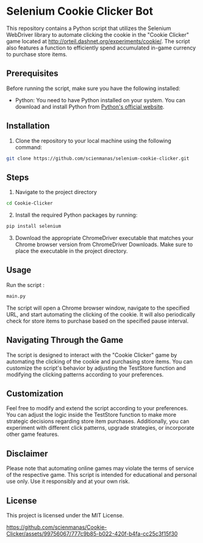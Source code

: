 # Selenium Cookie Clicker Bot

This repository contains a Python script that utilizes the Selenium WebDriver library to automate clicking the cookie in the "Cookie Clicker" game located at http://orteil.dashnet.org/experiments/cookie/. The script also features a function to efficiently spend accumulated in-game currency to purchase store items.

## Prerequisites

Before running the script, make sure you have the following installed:

- Python: You need to have Python installed on your system. You can download and install Python from [Python's official website](https://www.python.org/downloads/).

## Installation

1. Clone the repository to your local machine using the following command:

```bash
git clone https://github.com/scienmanas/selenium-cookie-clicker.git
```

## Steps

1. Navigate to the project directory
```bash
cd Cookie-Clicker
```
2. Install the required Python packages by running:
```bash
pip install selenium
```
3. Download the appropriate ChromeDriver executable that matches your Chrome browser version from ChromeDriver Downloads. Make sure to place the executable in the project directory.

## Usage 
Run the script :
```bash
main.py
```
The script will open a Chrome browser window, navigate to the specified URL, and start automating the clicking of the cookie. It will also periodically check for store items to purchase based on the specified pause interval.

## Navigating Through the Game
The script is designed to interact with the "Cookie Clicker" game by automating the clicking of the cookie and purchasing store items. You can customize the script's behavior by adjusting the TestStore function and modifying the clicking patterns according to your preferences.

## Customization
Feel free to modify and extend the script according to your preferences. You can adjust the logic inside the TestStore function to make more strategic decisions regarding store item purchases. Additionally, you can experiment with different click patterns, upgrade strategies, or incorporate other game features.

## Disclaimer
Please note that automating online games may violate the terms of service of the respective game. This script is intended for educational and personal use only. Use it responsibly and at your own risk.

## License
This project is licensed under the MIT License.


https://github.com/scienmanas/Cookie-Clicker/assets/99756067/777c9b85-b022-420f-b4fa-cc25c3f15f30

